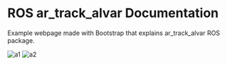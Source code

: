 # ROS ar_track_alvar Documentation

Example webpage made with Bootstrap that explains ar_track_alvar ROS package.

<img src="https://i.ibb.co/Jdrq5pG/a1.png" alt="a1" border="0">

<img src="https://i.ibb.co/HB86NRm/a2.png" alt="a2" border="0">
